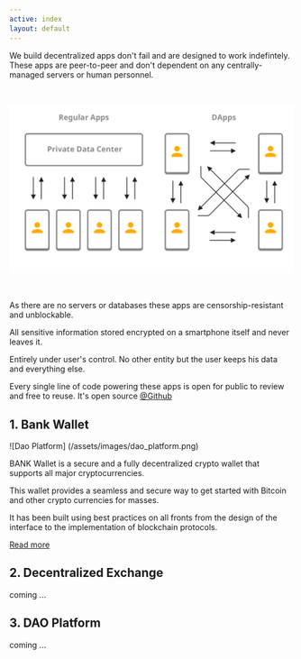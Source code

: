 ```yaml
---
active: index
layout: default
---
```


We build decentralized apps don't fail and are designed to work indefintely. These apps are peer-to-peer and don't dependent on any centrally-managed servers or human personnel. 


<br/>

![Decentralized Apps (DApps)](/assets/images/dapps.png)

<br/>

As there are no servers or databases these apps are censorship-resistant and unblockable. 

All sensitive information stored encrypted on a smartphone itself and never leaves it.

Entirely under user's control. No other entity but the user keeps his data and everything else.

Every single line of code powering these apps is open for public to review and free to reuse. It's open source [@Github](https://github.com/horizontalsystems/)

## 1. Bank Wallet

![Dao Platform] (/assets/images/dao_platform.png)

BANK Wallet is a secure and a fully decentralized crypto wallet that supports all major cryptocurrencies.

This wallet provides a seamless and secure way to get started with Bitcoin and other crypto currencies for masses. 

It has been built using best practices on all fronts from the design of the interface to the implementation of blockchain protocols.

[Read more](https://horizontalsystems.io/dapps/bank-wallet)


## 2. Decentralized Exchange

coming ...


## 3. DAO Platform

coming ...
